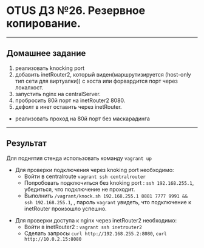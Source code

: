 # OTUS ДЗ №26. Резервное копирование. #
-----------------------------------------------------------------------
## Домашнее задание ##

1. реализовать knocking port
2. добавить inetRouter2, который виден(маршрутизируется (host-only тип сети для виртуалки)) с хоста или форвардится порт через локалхост.
3. запустить nginx на centralServer.
4. пробросить 80й порт на inetRouter2 8080.
5. дефолт в инет оставить через inetRouter.
* реализовать проход на 80й порт без маскарадинга

-----------------------------------------------------------------------
## Результат ##

Для поднятия стенда использовать команду ```vagrant up```

  - Для проверки подключения через knoking port необходимо:
    * Войти в centralroute ```vagrant ssh centralrouter```
    * Попробовать подключиться без knoking port : ```ssh 192.168.255.1```, убедиться, что подключение не проходит.
    * Выполнить ```/vagrant/knock.sh 192.168.255.1 8881 7777 9991 && ssh 192.168.255.1```, , пароль ```vagrant``` увидеть, что подключение к inetRouter произошло успешно.
* Для проверки доступа к nginx через inetRouter2 необходимо:
    * Войти в inetRouter2 : ```vagrant ssh inetrouter2```
    * Сделать запросы ```curl http://192.168.255.2:8080```, ```curl http://10.0.2.15:8080```
